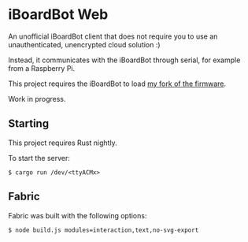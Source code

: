 # iBoardBot Web

An unofficial iBoardBot client that does not require you to use an
unauthenticated, unencrypted cloud solution :)

Instead, it communicates with the iBoardBot through serial, for example from a
Raspberry Pi.

This project requires the iBoardBot to load [my fork of the firmware](https://github.com/dbrgn/iBoardbot).

Work in progress.

## Starting

This project requires Rust nightly.

To start the server:

    $ cargo run /dev/<ttyACMx>

## Fabric

Fabric was built with the following options:

    $ node build.js modules=interaction,text,no-svg-export
